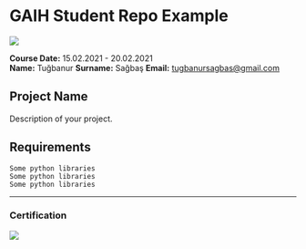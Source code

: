 # GAIH Student Repo Example
![](img/logo.png)

**Course Date:** 15.02.2021 - 20.02.2021  
**Name:** Tuğbanur 
**Surname:** Sağbaş 
**Email:** tugbanursagbas@gmail.com



## Project Name
Description of your project.

## Requirements
```
Some python libraries
Some python libraries
Some python libraries
```
---

### Certification
![](img/certificate_ex.png)

